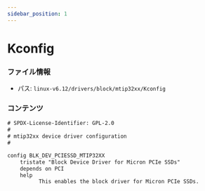 ```yaml
---
sidebar_position: 1
---
```

# Kconfig

### ファイル情報

- パス: `linux-v6.12/drivers/block/mtip32xx/Kconfig`

### コンテンツ

```txt
# SPDX-License-Identifier: GPL-2.0
#
# mtip32xx device driver configuration
#

config BLK_DEV_PCIESSD_MTIP32XX
	tristate "Block Device Driver for Micron PCIe SSDs"
	depends on PCI
	help
          This enables the block driver for Micron PCIe SSDs.

```
